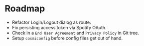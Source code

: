 # Roadmap

- Refactor Login/Logout dialog as route.
- Fix persisting access token via Spotify OAuth.
- Check in a `End User Agreement` and `Privacy Policy` in Git tree.
- Setup `cosmiconfig` before config files get out of hand.

